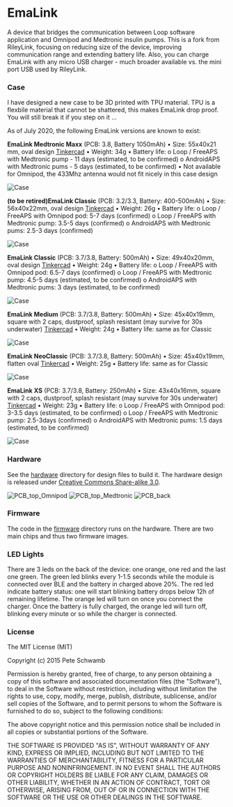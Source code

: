 # EmaLink

A device that bridges the communication between Loop software application and Omnipod and Medtronic insulin pumps. This is a fork from RileyLink, focusing on reducing size of the device, improving communication range and extending battery life. Also, you can charge EmaLink with any micro USB charger - much broader available vs. the mini port USB used by RileyLink.

### Case

I have designed a new case to be 3D printed with TPU material. TPU is a flexbile material that cannot be shattered, this makes EmaLink
drop proof. You will still break it if you step on it ...

As of July 2020, the following EmaLink versions are known to exist:

**EmaLink Medtronic Maxx** (PCB: 3.8, Battery 1050mAh)
•	Size: 55x40x21 mm, oval design [Tinkercad](https://www.tinkercad.com/things/aMPzEObGEE7)
•	Weight: 34g
•	Battery life: 
  o	 Loop / FreeAPS with Medtronic pump - 11 days (estimated, to be confirmed)
  o	 AndroidAPS with Medtronic pums - 5 days (estimated, to be confirmed)
•	Not available for Omnipod, the 433Mhz antenna would not fit nicely in this case design 

![Case](https://github.com/sks01/EmaLink/blob/master/pictures/Maxx.png)

**(to be retired)EmaLink Classic** (PCB: 3.2/3.3, Battery: 400-500mAh)
•	Size: 56x40x22mm, oval design [Tinkercad](https://www.tinkercad.com/things/86kA2tHxB7g)
•	Weight: 26g
•	Battery life: 
  o	 Loop / FreeAPS with Omnipod pod: 5-7 days (confirmed)
  o	 Loop / FreeAPS with Medtronic pump: 3.5-5 days (confirmed)
  o	 AndroidAPS with Medtronic pums: 2.5-3 days (confirmed)
  
 ![Case](https://github.com/sks01/EmaLink/blob/master/pictures/Classic_3_2.png)

**EmaLink Classic** (PCB: 3.7/3.8, Battery: 500mAh)
•	Size: 49x40x20mm, oval design [Tinkercad](https://www.tinkercad.com/things/7E4MjrtWril)
•	Weight: 24g
•	Battery life: 
  o	 Loop / FreeAPS with Omnipod pod: 6.5-7 days (confirmed)
  o	 Loop / FreeAPS with Medtronic pump: 4.5-5 days (estimated, to be confirmed)
  o	 AndroidAPS with Medtronic pums: 3 days (estimated, to be confirmed)
  
![Case](https://github.com/sks01/EmaLink/blob/master/pictures/Classic_3_7.png)

**EmaLink Medium** (PCB: 3.7/3.8, Battery: 500mAh)
•	Size: 45x40x19mm, square with 2 caps, dustproof, splash resistant (may survive for 30s underwater) [Tinkercad](https://www.tinkercad.com/things/9jWhSiQkAbo)
•	Weight: 24g
•	Battery life: same as for Classic

![Case](https://github.com/sks01/EmaLink/blob/master/pictures/Medium.png)

**EmaLink NeoClassic** (PCB: 3.7/3.8, Battery: 500mAh)
•	Size: 45x40x19mm, flatten oval [Tinkercad](https://www.tinkercad.com/things/3WlRqooTBQr)
•	Weight: 25g
•	Battery life: same as for Classic

![Case](https://github.com/sks01/EmaLink/blob/master/pictures/NeoClassic.png)

**EmaLink XS** (PCB: 3.7/3.8, Battery: 250mAh) 
•	Size: 43x40x16mm, square with 2 caps, dustproof, splash resistant (may survive for 30s underwater) [Tinkercad](https://www.tinkercad.com/things/0KXGFfexw8S)
•	Weight: 23g
•	Battery life: 
  o	 Loop / FreeAPS with Omnipod pod: 3-3.5 days (estimated, to be confirmed)
  o	 Loop / FreeAPS with Medtronic pump: 2.5-3days (confirmed)
  o	 AndroidAPS with Medtronic pums: 1.5 days (estimated, to be confirmed)

![Case](https://github.com/sks01/EmaLink/blob/master/pictures/Comparison.png)

### Hardware

See the [hardware](https://github.com/sks01/emalink/tree/master/hardware) directory for design files to build it. The hardware design is released under [Creative Commons Share-alike 3.0](http://creativecommons.org/licenses/by-sa/3.0/).  

![PCB_top_Omnipod](https://github.com/sks01/EmaLink/blob/master/pictures/PCB_top_Omnipod.png)
![PCB_top_Medtronic](https://github.com/sks01/EmaLink/blob/master/pictures/PCB_top_Medtronic.png)
![PCB_back](https://github.com/sks01/EmaLink/blob/master/pictures/PCB_back.png)

### Firmware

The code in the [firmware](https://github.com/sks01/emalink/tree/master/firmware) directory runs on the hardware.  There are two main chips and thus two firmware images.

### LED Lights

There are 3 leds on the back of the device: one orange, one red and the last one green. The green led blinks every 1-1.5 seconds while the module is connected over BLE and the battery in charged above 20%. The red led indicate battery status: one will start blinking battery drops below 12h of remaining lifetime. The orange led will turn on once you connect the charger. Once the battery is fully charged, the orange led will turn off, blinking every minute or so while the charger is connected. 

### License

The MIT License (MIT)

Copyright (c) 2015 Pete Schwamb

Permission is hereby granted, free of charge, to any person obtaining a copy
of this software and associated documentation files (the "Software"), to deal
in the Software without restriction, including without limitation the rights
to use, copy, modify, merge, publish, distribute, sublicense, and/or sell
copies of the Software, and to permit persons to whom the Software is
furnished to do so, subject to the following conditions:

The above copyright notice and this permission notice shall be included in all
copies or substantial portions of the Software.

THE SOFTWARE IS PROVIDED "AS IS", WITHOUT WARRANTY OF ANY KIND, EXPRESS OR
IMPLIED, INCLUDING BUT NOT LIMITED TO THE WARRANTIES OF MERCHANTABILITY,
FITNESS FOR A PARTICULAR PURPOSE AND NONINFRINGEMENT. IN NO EVENT SHALL THE
AUTHORS OR COPYRIGHT HOLDERS BE LIABLE FOR ANY CLAIM, DAMAGES OR OTHER
LIABILITY, WHETHER IN AN ACTION OF CONTRACT, TORT OR OTHERWISE, ARISING FROM,
OUT OF OR IN CONNECTION WITH THE SOFTWARE OR THE USE OR OTHER DEALINGS IN THE
SOFTWARE.
